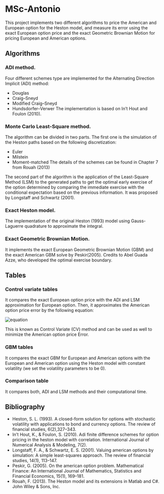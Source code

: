 # MSc-Antonio
This project implements two different algorithms to price the American and European option for the Heston model, and measure its error using the exact European option price and the exact Geometric Brownian Motion for pricing European and American options.

## Algorithms

### ADI method.
Four different schemes type are implemented for the Alternating Direction Implicit (ADI) method:
 - Douglas
 - Craig–Sneyd
 - Modified Craig–Sneyd
 - Hundsdorfer–Verwer
The implementation is based on In’t Hout and Foulon (2010).

### Monte Carlo Least-Square method.
The algorithm can be divided in two parts. The first one is the simulation of the Heston paths based on the following discretization:
 - Euler
 - Milstein
 - Moment-matched
The details of the schemes can be found in Chapter 7 from Rouah (2013)
 
The second part of the algorithm is the application of the Least-Square Method (LSM) to the generated paths to get the optimal early exercise of the option determined by comparing the immediate exercise with the conditional expectation based on the previous information. It was proposed by Longstaff and Schwartz (2001).

### Exact Heston model.
The implementation of the original Heston (1993) model using Gauss-Laguerre quadrature to approximate the integral.

### Exact Geometric Brownian Motion.
It implements the exact European Geometric Brownian Motion (GBM) and the exact American GBM solve by Peskir(2005). Credits to Abel Guada Azze, who developed the optimal exercise boundary.

## Tables

### Control variate tables
It compares the exact European option price with the ADI and LSM approximation for European option. Then, it approximates the American option price error by the following equation:

![equation](https://latex.codecogs.com/svg.image?\begin{equation}\label{eq:CVEq}\text{Price}_{\text{True}}^{\text{American}}-\text{Price}_{\text{Approx.}}^{\text{American}}=&space;\text{Price}_{\text{True}}^{\text{European}}-\text{Price}_{\text{Approx.}}^{\text{European}}.\end{equation})

This is known as Control Variate (CV) method and can be used as well to minimize the American option price Error.

### GBM tables
It compares the exact GBM for European and American options with the European and American option using the Heston model with constant volatility (we set the volatility parameters to be 0).

### Comparison table
It compares both, ADI and LSM methods and their computational time.

## Bibliography
 - Heston, S. L. (1993). A closed-form solution for options with stochastic volatility with applications to bond and currency options. The review of financial studies, 6(2),327–343.
 - In’t Hout, K., & Foulon, S. (2010). Adi finite difference schemes for option pricing in the heston model with correlation. International Journal of Numerical Analysis & Modeling, 7(2).
 - Longstaff, F. A., & Schwartz, E. S. (2001). Valuing american options by simulation: A simple least-squares approach. The review of financial studies, 14(1), 113–147.
 - Peskir, G. (2005). On the american option problem. Mathematical Finance: An International Journal of Mathematics, Statistics and Financial Economics, 15(1), 169–181.
 - Rouah, F. (2013). The Heston model and its extensions in Matlab and C#. John Wiley & Sons, Inc.
